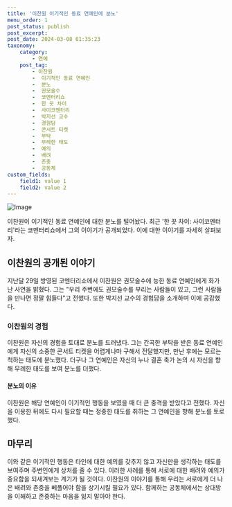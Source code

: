 ```yaml
---
title: '이찬원 이기적인 동료 연예인에 분노'
menu_order: 1
post_status: publish
post_excerpt: 
post_date: 2024-03-08 01:35:23
taxonomy:
    category:
        - 연예
    post_tag:
        - 이찬원
        -  이기적인 동료 연예인
        -  분노
        -  권모술수
        -  코멘터리쇼
        -  한 끗 차이
        -  사이코멘터리
        -  박지선 교수
        -  경험담
        -  콘서트 티켓
        -  부탁
        -  무례한 태도
        -  예의
        -  배려
        -  존중
        -  공동체
custom_fields:
    field1: value 1
    field2: value 2
---
```


![Image](https://ssl.pstatic.net/mimgnews/image/076/2024/03/06/2024030701000384600041661_20240306133405072.jpg?type=w540)

이찬원이 이기적인 동료 연예인에 대한 분노를 털어놨다. 최근 '한 끗 차이: 사이코멘터리'라는 코멘터리쇼에서 그의 이야기가 공개되었다. 이에 대한 이야기를 자세히 살펴보자.
## 이찬원의 공개된 이야기
지난달 29일 방영된 코멘터리쇼에서 이찬원은 권모술수에 능한 동료 연예인에게 화가 난 사연을 밝혔다. 그는 "우리 주변에도 권모술수를 부리는 사람들이 있고, 그런 사람들을 만나면 정말 힘들다"고 전했다. 또한 박지선 교수의 경험담을 소개하며 이에 공감했다.
### 이찬원의 경험
이찬원은 자신의 경험을 토대로 분노를 드러냈다. 그는 간곡한 부탁을 받은 동료 연예인에게 자신의 소중한 콘서트 티켓을 어렵게나마 구해서 전달했지만, 만난 후에는 모르는 척하는 태도에 분노했다. 더구나 그 연예인은 자신의 누나 결혼 축가 논의 시 자신을 향해 무례한 태도를 보여 분노를 더했다.
#### 분노의 이유
이찬원은 해당 연예인이 이기적인 행동을 보였을 때 더 큰 충격을 받았다고 전했다. 자신을 이용한 뒤에도 다시 필요할 때는 정중한 태도를 취하는 그 연예인을 향해 분노를 토로했다.
## 마무리
이와 같은 이기적인 행동은 타인에 대한 예의를 갖추지 않고 자신만을 생각하는 태도를 보여주며 주변인에게 상처를 줄 수 있다. 이러한 사례를 통해 서로에 대한 배려와 예의가 중요함을 되새겨보는 계기가 될 것이다. 이찬원의 이야기를 통해 우리는 서로에게 더 나은 배려와 존중을 베풀어야 함을 상기시킬 필요가 있다. 함께하는 공동체에서는 상대방을 이해하고 존중하는 마음을 잃지 말아야 한다.
